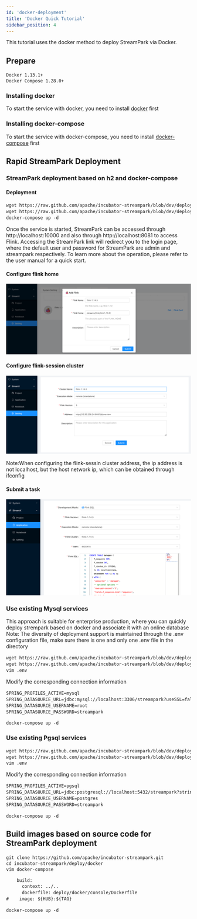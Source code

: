 ```yaml
---
id: 'docker-deployment'
title: 'Docker Quick Tutorial'
sidebar_position: 4
---
```


This tutorial uses the docker method to deploy StreamPark via Docker.
## Prepare
    Docker 1.13.1+
    Docker Compose 1.28.0+
### Installing docker

To start the service with docker, you need to install [docker](https://www.docker.com/) first

### Installing docker-compose

To start the service with docker-compose, you need to install [docker-compose](https://docs.docker.com/compose/install/) first
## Rapid StreamPark Deployment

### StreamPark deployment based on h2 and docker-compose

#### Deployment

```html
wget https://raw.github.com/apache/incubator-streampark/blob/dev/deploy/docker/docker-compose.yaml
wget https://raw.github.com/apache/incubator-streampark/blob/dev/deploy/docker/.env
docker-compose up -d
```

Once the service is started, StreamPark can be accessed through http://localhost:10000 and also through http://localhost:8081 to access Flink. Accessing the StreamPark link will redirect you to the login page, where the default user and password for StreamPark are admin and streampark respectively. To learn more about the operation, please refer to the user manual for a quick start.

#### Configure flink home

![](/doc/image/streampark_flinkhome.png)

#### Configure flink-session cluster

![](/doc/image/remote.png)

Note:When configuring the flink-sessin cluster address, the ip address is not localhost, but the host network ip, which can be obtained through ifconfig

#### Submit a task

![](/doc/image/remoteSubmission.png)

### Use existing Mysql services
This approach is suitable for enterprise production, where you can quickly deploy strempark based on docker and associate it with an online database
Note: The diversity of deployment support is maintained through the .env configuration file, make sure there is one and only one .env file in the directory

```html
wget https://raw.github.com/apache/incubator-streampark/blob/dev/deploy/docker/docker-compose.yaml
wget https://raw.github.com/apache/incubator-streampark/blob/dev/deploy/docker/mysql/.env
vim .env
```
Modify the corresponding connection information
```html
SPRING_PROFILES_ACTIVE=mysql
SPRING_DATASOURCE_URL=jdbc:mysql://localhost:3306/streampark?useSSL=false&useUnicode=true&characterEncoding=UTF-8&allowPublicKeyRetrieval=false&useJDBCCompliantTimezoneShift=true&useLegacyDatetimeCode=false&serverTimezone=GMT%2B8
SPRING_DATASOURCE_USERNAME=root
SPRING_DATASOURCE_PASSWORD=streampark
```

```
docker-compose up -d
```
### Use existing Pgsql services
```html
wget https://raw.github.com/apache/incubator-streampark/blob/dev/deploy/docker/docker-compose.yaml
wget https://raw.github.com/apache/incubator-streampark/blob/dev/deploy/docker/pgsql/.env
vim .env
```
Modify the corresponding connection information
```html
SPRING_PROFILES_ACTIVE=pgsql
SPRING_DATASOURCE_URL=jdbc:postgresql://localhost:5432/streampark?stringtype=unspecified
SPRING_DATASOURCE_USERNAME=postgres
SPRING_DATASOURCE_PASSWORD=streampark
```
```
docker-compose up -d
```

## Build images based on source code for StreamPark deployment
```
git clone https://github.com/apache/incubator-streampark.git
cd incubator-streampark/deploy/docker
vim docker-compose
```

```html
    build:
      context: ../..
      dockerfile: deploy/docker/console/Dockerfile
#    image: ${HUB}:${TAG}
```

```
docker-compose up -d
```
